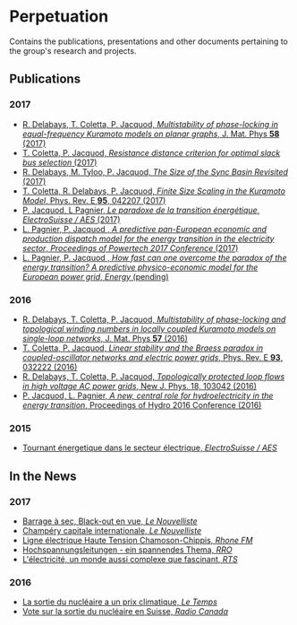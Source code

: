 # Perpetuation
Contains the publications, presentations and other documents pertaining to the group's
research and projects.

## Publications

### 2017
* [R. Delabays, T. Coletta, P. Jacquod, *Multistability of phase-locking in equal-frequency Kuramoto models on planar graphs*, J. Mat. Phys **58**  (2017)](https://github.com/GeeeHesso/Perpetuation/tree/master/2017/Papers/Multistability_of_phase-locking_in_equal-frequency_Kuramoto_models_on_planar_graphs)
* [T. Coletta, P. Jacquod, *Resistance distance criterion for optimal slack bus selection* (2017)](https://github.com/GeeeHesso/Perpetuation/tree/master/2017/Papers/Resistance_Distance_Criterion_for_Optimal_Slack_Bus_Selection)
* [R. Delabays, M. Tyloo, P. Jacquod, *The Size of the Sync Basin Revisited* (2017)](https://github.com/GeeeHesso/Perpetuation/tree/master/2017/Papers/The_Size_of_the_Sync_Basin_Revisited)
* [T. Coletta, R. Delabays, P. Jacquod, *Finite Size Scaling in the Kuramoto Model*, Phys. Rev. E **95**, 042207 (2017)](https://github.com/GeeeHesso/Perpetuation/tree/master/2017/Papers/Finite_Size_Scaling)
* [P. Jacquod, L Pagnier, *Le paradoxe de la transition énergétique*, *ElectroSuisse / AES* (2017)](https://github.com/GeeeHesso/Perpetuation/tree/master/2017/Papers/Paradoxe_Transition_Energ%C3%A9tique)
* [L. Pagnier, P. Jacquod , *A predictive pan-European economic and production dispatch model for the energy transition in the electricity sector*, *Proceedings of Powertech 2017 Conference* (2017)](https://github.com/GeeeHesso/Perpetuation/tree/master/2017/Papers/A_predictive_pan-European_economic_and_production_dispatch_model_for_the_energy_transition_in_the_electricity_sector)
* [L. Pagnier, P. Jacquod , *How fast can one overcome the paradox of the energy transition? A predictive physico-economic model for the European power grid*, *Energy* (pending)](https://github.com/GeeeHesso/Perpetuation/tree/master/2017/Papers/How_fast_can_one_overcome_the_paradox_of_the_energy_transition)

### 2016
* [R. Delabays, T. Coletta, P. Jacquod, *Multistability of phase-locking and topological winding numbers in locally coupled Kuramoto models on single-loop networks*, J. Mat. Phys **57** (2016)](https://github.com/GeeeHesso/Perpetuation/tree/master/2016/Papers/Multistability_of_phase-locking_and_topological_winding_numbers_in_locally_coupled_Kuramoto_models_on_single-loop_networks)
* [T. Coletta, P. Jacquod, *Linear stability and the Braess paradox in coupled-oscillator networks and electric power grids*, Phys. Rev. E **93**, 032222 (2016)](https://github.com/GeeeHesso/Perpetuation/tree/master/2016/Papers/Braess_Paradox)
* [R. Delabays, T. Coletta, P. Jacquod, *Topologically protected loop flows in high voltage AC power grids*, New J. Phys. 18, 103042 (2016)](https://github.com/GeeeHesso/Perpetuation/tree/master/2016/Papers/Topological_Protection)
* [P. Jacquod, L. Pagnier, *A new, central role for hydroelectricity in the energy transition*, Proceedings of Hydro 2016 Conference (2016)](https://github.com/GeeeHesso/Perpetuation/tree/master/2016/Papers/A_New_Central_Role_for_Hydroelectricity_in_the_Energy_Transition)

### 2015

* [Tournant énergetique dans le secteur électrique, *ElectroSuisse / AES*](https://github.com/GeeeHesso/Perpetuation/tree/master/2015/Papers/Tournant_energetique_dans_le_secteur_electrique)

## In the News

### 2017

* [Barrage à sec, Black-out en vue, *Le Nouvelliste*](https://github.com/GeeeHesso/Perpetuation/tree/master/2017/In_the_News/Barrages_a_sec_black_out_en_vue)
* [Champéry capitale internationale, *Le Nouvelliste*](https://github.com/GeeeHesso/Perpetuation/tree/master/2017/In_the_News/Champery_capitale_internationale)
* [Ligne électrique Haute Tension Chamoson-Chippis, *Rhone FM*](https://github.com/GeeeHesso/Perpetuation/tree/master/2017/In_the_News/RHONEFM_ligne_electrique_HT)
* [Hochspannungsleitungen - ein spannendes Thema, *RRO*](https://github.com/GeeeHesso/Perpetuation/tree/master/2017/In_the_News/RRO_Hochspannungleitung)
* [L'électricité, un monde aussi complexe que fascinant, *RTS*](https://github.com/GeeeHesso/Perpetuation/tree/master/2017/In_the_News/RTS_electricite_un_monde_fascinant)


### 2016

* [La sortie du nucléaire a un prix climatique, *Le Temps*](https://github.com/GeeeHesso/Perpetuation/tree/master/2016/In_the_News/La_sortie_du_nucleaire_a_un_prix_climatique)
* [Vote sur la sortie du nucléaire en Suisse, *Radio Canada*](https://github.com/GeeeHesso/Perpetuation/tree/master/2016/In_the_News/RCANADA_Vote_sortie_nucleaire)


